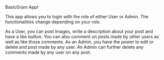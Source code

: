 BasicGram App!

This app allows you to login with the role of either User or Admin. The functionalities change depending on your role.

As a User, you can post images, write a description about your post and have a like button. You can also comment on posts made by other users as well as like those comments.
As an Admin, you have the power to edit or delete and post made by any user. An Admin can further delete any comments made by any user on any post.
